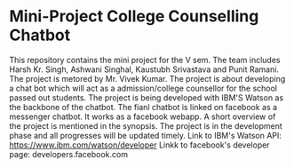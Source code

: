 # Mini-Project College Counselling Chatbot
This repository contains the mini project for the V sem. 
The team includes Harsh Kr. Singh, Ashwani Singhal, Kaustubh Srivastava
and Punit Ramani. The project is metored by Mr. Vivek Kumar.
The project is about developing a chat bot which will act as a admission/college counsellor for the school passed out students.
The project is being developed with IBM'S Watson as the backbone of the chatbot. The fianl chatbot is linked on facebook as a messenger chatbot.
It works as a facebook webapp.
A short overview of the project is mentioned in the synopsis. 
The project is in the development phase and all progresses will be updated timely.
Link to IBM's Watson API: https://www.ibm.com/watson/developer
Linkk to facebook's developer page: developers.facebook.com

